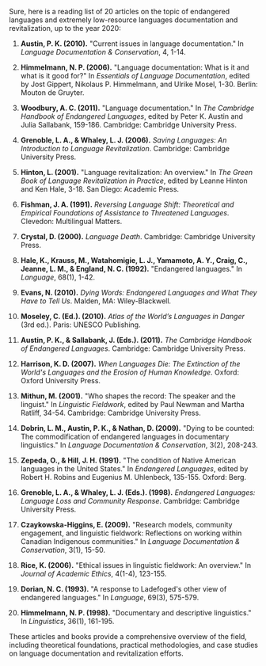 Sure, here is a reading list of 20 articles on the topic of endangered languages and extremely low-resource languages documentation and revitalization, up to the year 2020:

1. **Austin, P. K. (2010).** "Current issues in language documentation." In *Language Documentation & Conservation*, 4, 1-14.

2. **Himmelmann, N. P. (2006).** "Language documentation: What is it and what is it good for?" In *Essentials of Language Documentation*, edited by Jost Gippert, Nikolaus P. Himmelmann, and Ulrike Mosel, 1-30. Berlin: Mouton de Gruyter.

3. **Woodbury, A. C. (2011).** "Language documentation." In *The Cambridge Handbook of Endangered Languages*, edited by Peter K. Austin and Julia Sallabank, 159-186. Cambridge: Cambridge University Press.

4. **Grenoble, L. A., & Whaley, L. J. (2006).** *Saving Languages: An Introduction to Language Revitalization*. Cambridge: Cambridge University Press.

5. **Hinton, L. (2001).** "Language revitalization: An overview." In *The Green Book of Language Revitalization in Practice*, edited by Leanne Hinton and Ken Hale, 3-18. San Diego: Academic Press.

6. **Fishman, J. A. (1991).** *Reversing Language Shift: Theoretical and Empirical Foundations of Assistance to Threatened Languages*. Clevedon: Multilingual Matters.

7. **Crystal, D. (2000).** *Language Death*. Cambridge: Cambridge University Press.

8. **Hale, K., Krauss, M., Watahomigie, L. J., Yamamoto, A. Y., Craig, C., Jeanne, L. M., & England, N. C. (1992).** "Endangered languages." In *Language*, 68(1), 1-42.

9. **Evans, N. (2010).** *Dying Words: Endangered Languages and What They Have to Tell Us*. Malden, MA: Wiley-Blackwell.

10. **Moseley, C. (Ed.). (2010).** *Atlas of the World’s Languages in Danger* (3rd ed.). Paris: UNESCO Publishing.

11. **Austin, P. K., & Sallabank, J. (Eds.). (2011).** *The Cambridge Handbook of Endangered Languages*. Cambridge: Cambridge University Press.

12. **Harrison, K. D. (2007).** *When Languages Die: The Extinction of the World's Languages and the Erosion of Human Knowledge*. Oxford: Oxford University Press.

13. **Mithun, M. (2001).** "Who shapes the record: The speaker and the linguist." In *Linguistic Fieldwork*, edited by Paul Newman and Martha Ratliff, 34-54. Cambridge: Cambridge University Press.

14. **Dobrin, L. M., Austin, P. K., & Nathan, D. (2009).** "Dying to be counted: The commodification of endangered languages in documentary linguistics." In *Language Documentation & Conservation*, 3(2), 208-243.

15. **Zepeda, O., & Hill, J. H. (1991).** "The condition of Native American languages in the United States." In *Endangered Languages*, edited by Robert H. Robins and Eugenius M. Uhlenbeck, 135-155. Oxford: Berg.

16. **Grenoble, L. A., & Whaley, L. J. (Eds.). (1998).** *Endangered Languages: Language Loss and Community Response*. Cambridge: Cambridge University Press.

17. **Czaykowska-Higgins, E. (2009).** "Research models, community engagement, and linguistic fieldwork: Reflections on working within Canadian Indigenous communities." In *Language Documentation & Conservation*, 3(1), 15-50.

18. **Rice, K. (2006).** "Ethical issues in linguistic fieldwork: An overview." In *Journal of Academic Ethics*, 4(1-4), 123-155.

19. **Dorian, N. C. (1993).** "A response to Ladefoged's other view of endangered languages." In *Language*, 69(3), 575-579.

20. **Himmelmann, N. P. (1998).** "Documentary and descriptive linguistics." In *Linguistics*, 36(1), 161-195.

These articles and books provide a comprehensive overview of the field, including theoretical foundations, practical methodologies, and case studies on language documentation and revitalization efforts.